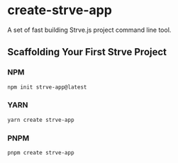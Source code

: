 # create-strve-app

A set of fast building Strve.js project command line tool.

## Scaffolding Your First Strve Project

### NPM

```bash
npm init strve-app@latest
```

### YARN

```bash
yarn create strve-app
```

### PNPM

```bash
pnpm create strve-app
```